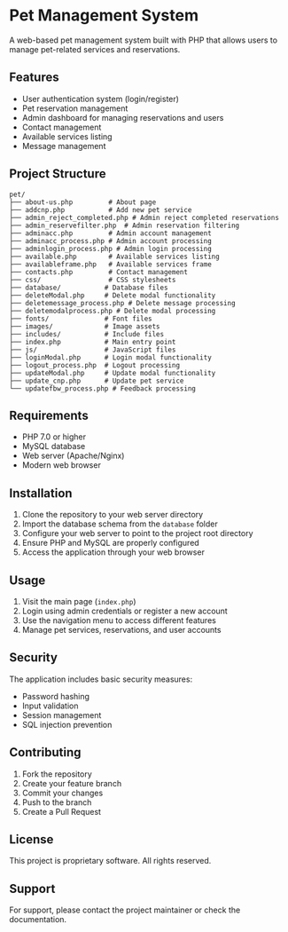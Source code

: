 # Pet Management System

A web-based pet management system built with PHP that allows users to manage pet-related services and reservations.

## Features

- User authentication system (login/register)
- Pet reservation management
- Admin dashboard for managing reservations and users
- Contact management
- Available services listing
- Message management

## Project Structure

```
pet/
├── about-us.php         # About page
├── addcnp.php           # Add new pet service
├── admin_reject_completed.php # Admin reject completed reservations
├── admin_reservefilter.php  # Admin reservation filtering
├── adminacc.php         # Admin account management
├── adminacc_process.php # Admin account processing
├── adminlogin_process.php # Admin login processing
├── available.php        # Available services listing
├── availableframe.php   # Available services frame
├── contacts.php         # Contact management
├── css/                 # CSS stylesheets
├── database/           # Database files
├── deleteModal.php     # Delete modal functionality
├── deletemessage_process.php # Delete message processing
├── deletemodalprocess.php # Delete modal processing
├── fonts/              # Font files
├── images/             # Image assets
├── includes/           # Include files
├── index.php           # Main entry point
├── js/                 # JavaScript files
├── loginModal.php      # Login modal functionality
├── logout_process.php  # Logout processing
├── updateModal.php     # Update modal functionality
├── update_cnp.php      # Update pet service
└── updatefbw_process.php # Feedback processing
```

## Requirements

- PHP 7.0 or higher
- MySQL database
- Web server (Apache/Nginx)
- Modern web browser

## Installation

1. Clone the repository to your web server directory
2. Import the database schema from the `database` folder
3. Configure your web server to point to the project root directory
4. Ensure PHP and MySQL are properly configured
5. Access the application through your web browser

## Usage

1. Visit the main page (`index.php`)
2. Login using admin credentials or register a new account
3. Use the navigation menu to access different features
4. Manage pet services, reservations, and user accounts

## Security

The application includes basic security measures:
- Password hashing
- Input validation
- Session management
- SQL injection prevention

## Contributing

1. Fork the repository
2. Create your feature branch
3. Commit your changes
4. Push to the branch
5. Create a Pull Request

## License

This project is proprietary software. All rights reserved.

## Support

For support, please contact the project maintainer or check the documentation.
